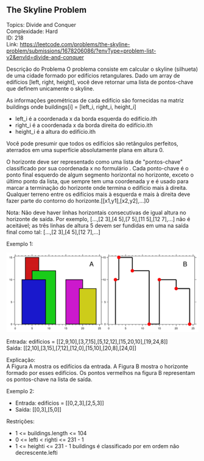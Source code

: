 ## The Skyline Problem

Topics: Divide and Conquer  
Complexidade: Hard  
ID: 218  
Link: https://leetcode.com/problems/the-skyline-problem/submissions/1678206086/?envType=problem-list-v2&envId=divide-and-conquer

Descrição do Problema
O problema consiste em calcular o skyline (silhueta) de uma cidade formado por edifícios retangulares. Dado um array de edifícios [left, right, height], você deve retornar uma lista de pontos-chave que definem unicamente o skyline.

As informações geométricas de cada edifício são fornecidas na matriz buildings onde buildings[i] = [left_i, right_i, height_i]

- left_i é a coordenada x da borda esquerda do edifício.ith
- right_i é a coordenada x da borda direita do edifício.ith
- height_i é a altura do edifício.ith

Você pode presumir que todos os edifícios são retângulos perfeitos, aterrados em uma superfície absolutamente plana em altura 0.

O horizonte deve ser representado como uma lista de "pontos-chave" classificado por sua coordenada x no formulário . Cada ponto-chave é o ponto final esquerdo de algum segmento horizontal no horizonte, exceto o último ponto da lista, que sempre tem uma coordenada y e é usado para marcar a terminação do horizonte onde termina o edifício mais à direita. Qualquer terreno entre os edifícios mais à esquerda e mais à direita deve fazer parte do contorno do horizonte.[[x1,y1],[x2,y2],...]0

Nota: Não deve haver linhas horizontais consecutivas de igual altura no horizonte de saída. Por exemplo, [...,[2 3],[4 5],[7 5],[11 5],[12 7],...] não é aceitável; as três linhas de altura 5 devem ser fundidas em uma na saída final como tal: [...,[2 3],[4 5],[12 7],...]

Exemplo 1:

<img src="assets/merged.jpg" alt="skyline" width="920">

Entrada: edifícios = [[2,9,10],[3,7,15],[5,12,12],[15,20,10],[19,24,8]]  
Saída: [[2,10],[3,15],[7,12],[12,0],[15,10],[20,8],[24,0]]

Explicação:  
A Figura A mostra os edifícios da entrada.
A Figura B mostra o horizonte formado por esses edifícios. Os pontos vermelhos na figura B representam os pontos-chave na lista de saída.

Exemplo 2:

- Entrada: edifícios = [[0,2,3],[2,5,3]]
- Saída: [[0,3],[5,0]]

Restrições:

- 1 <= buildings.length <= 104
- 0 <= lefti < righti <= 231 - 1
- 1 <= heighti <= 231 - 1
  buildings é classificado por em ordem não decrescente.lefti
